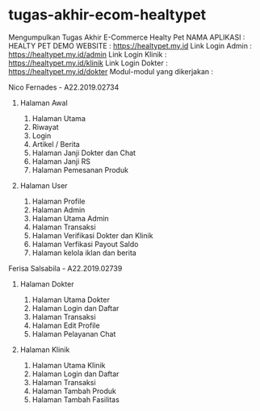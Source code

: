 # tugas-akhir-ecom-healtypet
Mengumpulkan Tugas Akhir E-Commerce Healty Pet
NAMA APLIKASI : HEALTY PET
DEMO WEBSITE : https://healtypet.my.id 
Link Login Admin : https://healtypet.my.id/admin
Link Login Klinik : https://healtypet.my.id/klinik
Link Login Dokter : https://healtypet.my.id/dokter
Modul-modul yang dikerjakan :

Nico Fernades - A22.2019.02734 
1. Halaman Awal
    1. Halaman Utama
    2. Riwayat
    3. Login
    4. Artikel / Berita
    5. Halaman Janji Dokter dan Chat
    6. Halaman Janji RS
    7. Halaman Pemesanan Produk
    
3. Halaman User
   1. Halaman Profile
   2. Halaman Admin
   3. Halaman Utama Admin
   4. Halaman Transaksi
   5. Halaman Verifikasi Dokter dan Klinik
   6. Halaman Verfikasi Payout Saldo
   7. Halaman kelola iklan dan berita
   
Ferisa Salsabila - A22.2019.02739
1. Halaman Dokter
   1. Halaman Utama Dokter
   2. Halaman Login dan Daftar
   3. Halaman Transaksi
   4. Halaman Edit Profile
   5. Halaman Pelayanan Chat
   
3. Halaman Klinik
   1. Halaman Utama Klinik
   2. Halaman Login dan Daftar
   3. Halaman Transaksi
   4. Halaman Tambah Produk
   5. Halaman Tambah Fasilitas
   
   
